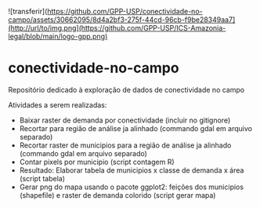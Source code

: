 
![transferir](https://github.com/GPP-USP/conectividade-no-campo/assets/30662095/8d4a2bf3-275f-44cd-96cb-f9be28349aa7](http://url/to/img.png](https://github.com/GPP-USP/ICS-Amazonia-legal/blob/main/logo-gpp.png)

# conectividade-no-campo
Repositório dedicado à exploração de dados de conectividade no campo


Atividades a serem realizadas:

- Baixar raster de demanda por conectividade (incluir no gitignore)
- Recortar para região de análise ja alinhado (commando gdal em arquivo separado)
- Recortar raster de municipios para a região de análise ja alinhado (commando gdal em arquivo separado)
- Contar pixels por municipio (script contagem R)
- Resultado: Elaborar tabela de municipios x classe de demanda x área (script tabela)
- Gerar png do mapa usando o pacote ggplot2: feições dos municipios (shapefile) e raster de demanda colorido (script gerar mapa)

